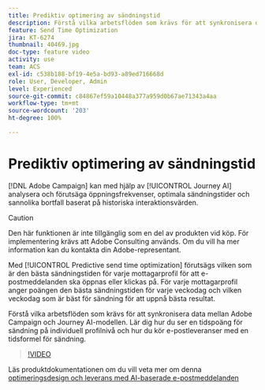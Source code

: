 ```yaml
---
title: Prediktiv optimering av sändningstid
description: Förstå vilka arbetsflöden som krävs för att synkronisera data mellan Adobe Campaign och Journey AI-modellen. Lär dig hur du ser en tidspoäng för sändning på individuell profilnivå och hur du kör e-postleveranser med en tidsformel för sändning.
feature: Send Time Optimization
jira: KT-6274
thumbnail: 40469.jpg
doc-type: feature video
activity: use
team: ACS
exl-id: c538b188-bf19-4e5a-bd93-a89ed716668d
role: User, Developer, Admin
level: Experienced
source-git-commit: c84867ef59a10448a377a959d0b67ae71343a4aa
workflow-type: tm+mt
source-wordcount: '203'
ht-degree: 100%

---
```


# Prediktiv optimering av sändningstid

[!DNL Adobe Campaign] kan med hjälp av [!UICONTROL Journey AI] analysera och förutsäga öppningsfrekvenser, optimala sändningstider och sannolika bortfall baserat på historiska interaktionsvärden.

>[!CAUTION]
>Den här funktionen är inte tillgänglig som en del av produkten vid köp. För implementering krävs att Adobe Consulting används. Om du vill ha mer information kan du kontakta din Adobe-representant.

Med [!UICONTROL Predictive send time optimization] förutsägs vilken som är den bästa sändningstiden för varje mottagarprofil för att e-postmeddelanden ska öppnas eller klickas på. För varje mottagarprofil anger poängen den bästa sändningstiden för varje veckodag och vilken veckodag som är bäst för sändning för att uppnå bästa resultat.

Förstå vilka arbetsflöden som krävs för att synkronisera data mellan Adobe Campaign och Journey AI-modellen. Lär dig hur du ser en tidspoäng för sändning på individuell profilnivå och hur du kör e-postleveranser med en tidsformel för sändning.

>[!VIDEO](https://video.tv.adobe.com/v/40469?quality=12&learn=on)

Läs produktdokumentationen om du vill veta mer om denna [optimeringsdesign och leverans med AI-baserade e-postmeddelanden](https://experienceleague.adobe.com/docs/campaign-standard/using/testing-and-sending/preparing-and-testing-messages/predictive.html?lang=sv)
